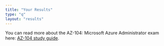 ```yaml
---
title: "Your Results"
type: "q"
layout: "results"
---
```


You can read more about the AZ-104: Microsoft Azure Administrator exam here: [AZ-104 study guide](https://docs.microsoft.com/en-us/certifications/exams/az-104).
